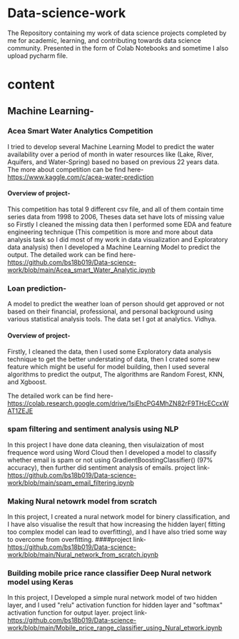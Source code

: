 # Data-science-work
The Repository containing my work of data science projects completed by me for academic, learning, and contributing towards data science community. Presented in the form of Colab Notebooks and sometime I also upload pycharm file.
# content
##




## Machine Learning-
### Acea Smart Water Analytics Competition
I tried to develop several Machine Learning Model to predict the water availability over a period of month in water resources like (Lake, River, Aquifers, and Water-Spring) based no based on previous 22 years data.
The more about competition can be find here- https://www.kaggle.com/c/acea-water-prediction
#### Overview of project-
This competition has total 9 different csv file, and all of them contain time series data from 1998 to 2006, Theses data set have lots of missing value so Firstly I cleaned the missing data then I performed some EDA and feature engineering technique (This competition is more and more about data analysis task so I did most of my work in data visualization and Exploratory data analysis) then I developed a Machine Learning Model to predict the output.
The detailed work can be find here-
https://github.com/bs18b019/Data-science-work/blob/main/Acea_smart_Water_Analytic.ipynb


### Loan prediction- 
A model to predict the weather loan of person should get approved or not based on their financial, professional, and personal background using various statistical analysis tools. The data set I got at analytics. Vidhya.
#### Overview of project-
Firstly, I cleaned the data, then I used some Exploratory data analysis technique to get the better understating of data, then I crated some new feature which might be useful for model building, then I used several algorithms to predict the output, The algorithms are Random Forest, KNN, and Xgboost.

The detailed work can be find here- https://colab.research.google.com/drive/1siEhcPG4MhZN82rF9THcECcxWAT1ZEJE

### spam filtering and sentiment analysis using NLP
In this project I have done data cleaning, then visulaization of most frequence word using Word Cloud then I developed a model to classify whether 
email is spam or not using GradientBoostingClassifier() (97% accuracy), then further did sentiment analysis of emails.
project link- https://github.com/bs18b019/Data-science-work/blob/main/spam_email_filtering.ipynb

### Making Nural netowrk model from scratch

In this project, I created a nural network model for binery classification, and I have also visualise the result that how increasing the hidden layer( fitting too complex model can lead to overfitting), and I have also tried some way to overcome from overfitting.
####project link-  https://github.com/bs18b019/Data-science-work/blob/main/Nural_network_from_scratch.ipynb

###  Building mobile price rance classifier Deep Nural network model using Keras

In this project, I Developed a simple nural network model of two hidden layer, and I used  "relu" activation function for hidden layer and "softmax" activation function for output layer.
project link- https://github.com/bs18b019/Data-science-work/blob/main/Mobile_price_range_classifier_using_Nural_etwork.ipynb






